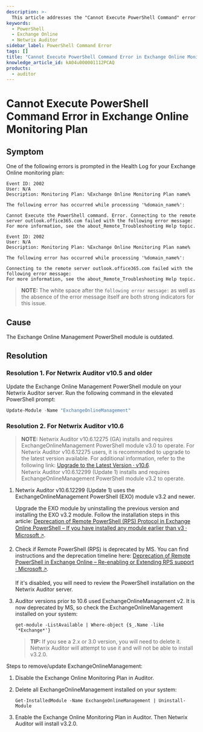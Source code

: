 ```yaml
---
description: >-
  This article addresses the "Cannot Execute PowerShell Command" error encountered in the Exchange Online monitoring plan for Netwrix Auditor, detailing symptoms, causes, and resolutions.
keywords:
  - PowerShell
  - Exchange Online
  - Netwrix Auditor
sidebar_label: PowerShell Command Error
tags: []
title: "Cannot Execute PowerShell Command Error in Exchange Online Monitoring Plan"
knowledge_article_id: kA04u000001112PCAQ
products:
  - auditor
---
```


# Cannot Execute PowerShell Command Error in Exchange Online Monitoring Plan

## Symptom

One of the following errors is prompted in the Health Log for your Exchange Online monitoring plan:

```
Event ID: 2002
User: N/A
Description: Monitoring Plan: %Exchange Online Monitoring Plan name%

The following error has occurred while processing '%domain_name%':

Cannot Execute the PowerShell command. Error. Connecting to the remote server outlook.office365.com failed with the following error message: 
For more information, see the about_Remote_Troubleshooting Help topic.
```

```
Event ID: 2002
User: N/A
Description: Monitoring Plan: %Exchange Online Monitoring Plan name%

The following error has occurred while processing '%domain_name%':

Connecting to the remote server outlook.office365.com failed with the following error message: 
For more information, see the about_Remote_Troubleshooting Help topic.
```

> **NOTE:** The white space after the `following error message:` as well as the absence of the error message itself are both strong indicators for this issue.

## Cause

The Exchange Online Management PowerShell module is outdated.

## Resolution

### Resolution 1. For Netwrix Auditor v10.5 and older

Update the Exchange Online Management PowerShell module on your Netwrix Auditor server. Run the following command in the elevated PowerShell prompt:

```powershell
Update-Module -Name "ExchangeOnlineManagement"
```

### Resolution 2. For Netwrix Auditor v10.6

> **NOTE:** Netwrix Auditor v10.6.12275 (GA) installs and requires ExchangeOnlineManagement PowerShell module v3.0 to operate. For Netwrix Auditor v10.6.12275 users, it is recommended to upgrade to the latest version available. For additional information, refer to the following link: [Upgrade to the Latest Version ⸱ v10.6](/docs/auditor/10.8/install/upgrade.md).  
> Netwrix Auditor v10.6.12299 (Update 1) installs and requires ExchangeOnlineManagement PowerShell module v3.2 to operate.

1. Netwrix Auditor v10.6.12299 (Update 1) uses the ExchangeOnlineManagement PowerShell (EXO) module v3.2 and newer.

   Upgrade the EXO module by uninstalling the previous version and installing the EXO v3.2 module. Follow the installation steps in this article: [Deprecation of Remote PowerShell (RPS) Protocol in Exchange Online PowerShell – If you have installed any module earlier than v3 ⸱ Microsoft 🡥](https://techcommunity.microsoft.com/t5/exchange-team-blog/announcing-deprecation-of-remote-powershell-rps-protocol-in/ba-p/3695597).

2. Check if Remote PowerShell (RPS) is deprecated by MS. You can find instructions and the deprecation timeline here: [Deprecation of Remote PowerShell in Exchange Online – Re-enabling or Extending RPS support ⸱ Microsoft 🡥](https://techcommunity.microsoft.com/t5/exchange-team-blog/deprecation-of-remote-powershell-in-exchange-online-re-enabling/ba-p/3779692).

   If it's disabled, you will need to review the PowerShell installation on the Netwrix Auditor server.

3. Auditor versions prior to 10.6 used ExchangeOnlineManagement v2. It is now deprecated by MS, so check the ExchangeOnlineManagement installed on your system:

   ```
   get-module -ListAvailable | Where-object {$_.Name -like '*Exchange*'}
   ```

   > **TIP:** If you see a 2.x or 3.0 version, you will need to delete it. Netwrix Auditor will attempt to use it and will not be able to install v3.2.0.

Steps to remove/update ExchangeOnlineManagement:

1. Disable the Exchange Online Monitoring Plan in Auditor.
2. Delete all ExchangeOnlineManagement installed on your system:

   ```
   Get-InstalledModule -Name ExchangeOnlineManagement | Uninstall-Module
   ```

3. Enable the Exchange Online Monitoring Plan in Auditor. Then Netwrix Auditor will install v3.2.0.